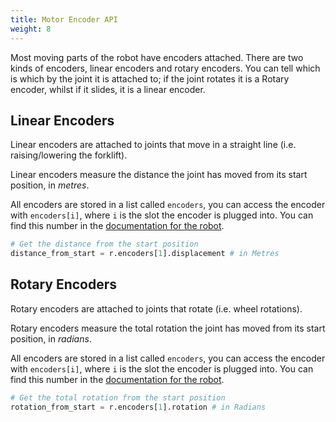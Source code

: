 ```yaml
---
title: Motor Encoder API
weight: 8
---
```


Most moving parts of the robot have encoders attached. There are two kinds of encoders, linear encoders and rotary encoders. You can tell which is which by the joint it is attached to; if the joint rotates it is a Rotary encoder, whilst if it slides, it is a linear encoder.

## Linear Encoders

Linear encoders are attached to joints that move in a straight line (i.e. raising/lowering the forklift).

Linear encoders measure the distance the joint has moved from its start position, in *metres*.

All encoders are stored in a list called `encoders`, you can access the encoder with `encoders[i]`, where `i` is the slot the encoder is plugged into. You can find this number in the [documentation for the robot](../robots/).

```python
# Get the distance from the start position
distance_from_start = r.encoders[1].displacement # in Metres
```

## Rotary Encoders 

Rotary encoders are attached to joints that rotate (i.e. wheel rotations).

Rotary encoders measure the total rotation the joint has moved from its start position, in *radians*.

All encoders are stored in a list called `encoders`, you can access the encoder with `encoders[i]`, where `i` is the slot the encoder is plugged into. You can find this number in the [documentation for the robot](../robots/).

```python
# Get the total rotation from the start position
rotation_from_start = r.encoders[1].rotation # in Radians
```
